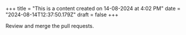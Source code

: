 +++
title = "This is a content created on 14-08-2024 at 4:02 PM"
date = "2024-08-14T12:37:50.179Z"
draft = false
+++

  Review and merge the pull requests.
        